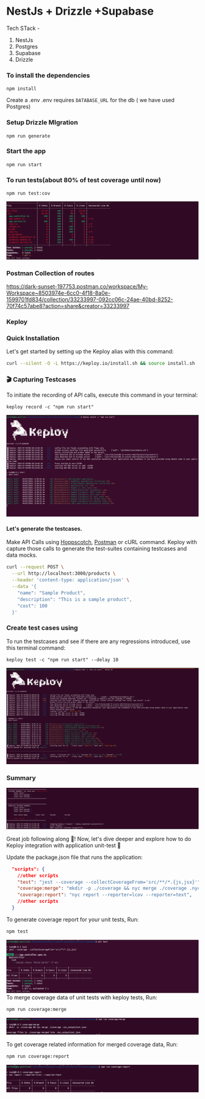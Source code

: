 # NestJs + Drizzle  +Supabase

Tech STack - 
1. NestJs
2. Postgres
3. Supabase
4. Drizzle

### To install the dependencies
```
npm install
```

Create a .env
.env requires `DATABASE_URL` for the db ( we have used Postgres)

### Setup Drizzle MIgration
``` 
npm run generate
```

### Start the app
```
npm run start
```

### To run tests(about 80% of test coverage until now)
```
npm run test:cov
```
![coverage](./Img/coverage.png)

### Postman Collection of routes
https://dark-sunset-197753.postman.co/workspace/My-Workspace~8503974e-6cc0-4f18-8a0e-1599701fd834/collection/33233997-092cc06c-24ae-40bd-8252-70f74c57abe8?action=share&creator=33233997

### Keploy 

### Quick Installation

Let's get started by setting up the Keploy alias with this command:

```bash
curl --silent -O -L https://keploy.io/install.sh && source install.sh
```


### 🎬 Capturing Testcases

To initiate the recording of API calls, execute this command in your terminal:

```
keploy record -c "npm run start"
```
![Record](./Img/Intro.png)

#### Let's generate the testcases.

Make API Calls using [Hoppscotch](https://hoppscotch.io), [Postman](https://postman.com) or cURL command. Keploy with capture those calls to generate the test-suites containing testcases and data mocks.

```bash
curl --request POST \
  --url http://localhost:3000/products \
  --header 'content-type: application/json' \
  --data '{
    "name": "Sample Product",
    "description": "This is a sample product",
    "cost": 100
  }'
```

### Create test cases using 

To run the testcases and see if there are any regressions introduced, use this terminal command:

```
keploy test -c "npm run start" --delay 10
```
![Test](./Img/test.png)

### Summary

![summary](./Img/summary.png)

Great job following along 🥳! Now, let's dive deeper and explore how to do Keploy integration with application unit-test 📌

Update the package.json file that runs the application:

```json
  "scripts": {
    //other scripts
    "test": "jest --coverage --collectCoverageFrom='src/**/*.{js,jsx}'",
    "coverage:merge": "mkdir -p ./coverage && nyc merge ./coverage .nyc_output/out.json",
    "coverage:report": "nyc report --reporter=lcov --reporter=text",
    //other scripts
  }
```

To generate coverage report for your unit tests, Run:

```bash
npm test
```
![test](./Img/npmtest.png)
To merge coverage data of unit tests with keploy tests, Run:

```bash
npm run coverage:merge
```
![merge](./Img/mergeoutput.png)

To get coverage related information for merged coverage data, Run:

```bash
npm run coverage:report
```
![report](./Img/report.png)



